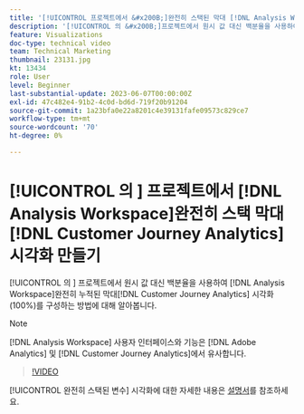 ```yaml
---
title: '[!UICONTROL 프로젝트에서 &#x200B;]완전히 스택된 막대 [!DNL Analysis Workspace]  시각화 만들기'
description: '[!UICONTROL 의 &#x200B;]프로젝트에서 원시 값 대신 백분율을 사용하여  [!DNL Analysis Workspace] 완전히 누적된 막대 [!DNL Customer Journey Analytics] 시각화를 구성하는 방법에 대해 알아봅니다.'
feature: Visualizations
doc-type: technical video
team: Technical Marketing
thumbnail: 23131.jpg
kt: 13434
role: User
level: Beginner
last-substantial-update: 2023-06-07T00:00:00Z
exl-id: 47c482e4-91b2-4c0d-bd6d-719f20b91204
source-git-commit: 1a23bfa0e22a8201c4e39131fafe09573c829ce7
workflow-type: tm+mt
source-wordcount: '70'
ht-degree: 0%

---
```


# [!UICONTROL 의 &#x200B;] 프로젝트에서 [!DNL Analysis Workspace]완전히 스택 막대[!DNL Customer Journey Analytics] 시각화 만들기

[!UICONTROL 의 &#x200B;] 프로젝트에서 원시 값 대신 백분율을 사용하여 [!DNL Analysis Workspace]완전히 누적된 막대[!DNL Customer Journey Analytics] 시각화(100%)를 구성하는 방법에 대해 알아봅니다.

>[!NOTE]
>
>[!DNL Analysis Workspace] 사용자 인터페이스와 기능은 [!DNL Adobe Analytics] 및 [!DNL Customer Journey Analytics]에서 유사합니다.

>[!VIDEO](https://video.tv.adobe.com/v/23131/?quality=12&learn=on)

[!UICONTROL 완전히 스택된 변수] 시각화에 대한 자세한 내용은 [설명서](https://experienceleague.adobe.com/docs/analytics-platform/using/cja-workspace/visualizations/bar.html)를 참조하세요.
